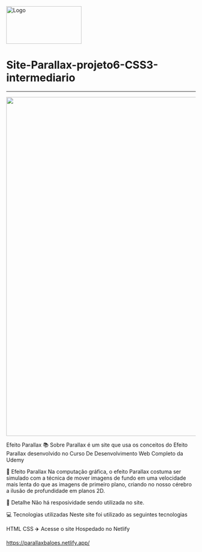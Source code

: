 <div style="display: flex; align-items: center;">
  <img src="https://github.com/abraao69/Site-Parallax-projeto6-CSS3-intermediario/blob/master/logo.png" alt="Logo" width="200" height="100">
<br><br>
</div>

# Site-Parallax-projeto6-CSS3-intermediario


<hr>
<p align="center">
 <img width="900px" src="https://user-images.githubusercontent.com/103331086/219090657-ec7a7364-6125-4d6a-adca-d5356b4dfdd1.PNG" />
</p>

Efeito Parallax
📚 Sobre
Parallax é um site que usa os conceitos do Efeito Parallax desenvolvido no Curso De Desenvolvimento Web Completo da Udemy

🔧 Efeito Parallax
Na computação gráfica, o efeito Parallax costuma ser simulado com a técnica de mover imagens de fundo em uma velocidade mais lenta do que as imagens de primeiro plano, criando no nosso cérebro a ilusão de profundidade em planos 2D.

🎨 Detalhe
Não há resposividade sendo utilizada no site.

💻 Tecnologias utilizadas
Neste site foi utilizado as seguintes tecnologias

HTML
CSS
✈️ Acesse o site
Hospedado no Netlify

https://parallaxbaloes.netlify.app/
